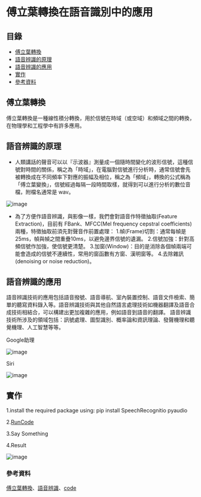 # 傅立葉轉換在語音識別中的應用

## 目錄
* [傅立葉轉換](#傅立葉轉換)
* [語音辨識的原理](#語音辨識的原理)
* [語音辨識的應用](#語音辨識的應用)
* [實作](#實作)
* [參考資料](#參考資料)

## 傅立葉轉換

傅立葉轉換是一種線性積分轉換，用於信號在時域（或空域）和頻域之間的轉換，在物理學和工程學中有許多應用。

## 語音辨識的原理

* 人類講話的聲音可以以『示波器』測量成一個隨時間變化的波形信號，這種信號對時間的關係，稱之為「時域」，在電腦對信號進行分析時，通常信號會先被轉換成在不同頻率下對應的振幅及相位，稱之為「頻域」，轉換的公式稱為「傅立葉變換」，信號經過每隔一段時間取樣，就得到可以進行分析的數位音檔，附檔名通常是 wav。

![image](https://user-images.githubusercontent.com/47874872/123516967-640cc700-d6d1-11eb-86d3-7bb780c4292a.png)

* 為了方便作語音辨識，與影像一樣，我們會對語音作特徵抽取(Feature Extraction)，目前有 FBank、MFCC(Mel frequency cepstral coefficients) 兩種，特徵抽取前須先對聲音作前置處理：
1.幀(Frame)切割：通常每幀是25ms，幀與幀之間重疊10ms，以避免邊界信號的遺漏。
2.信號加強：針對高頻信號作加強，使信號更清楚。
3.加窗(Window)：目的是消除各個幀兩端可能會造成的信號不連續性，常用的窗函數有方窗、漢明窗等。
4.去除雜訊(denoising or noise reduction)。

## 語音辨識的應用

語音辨識技術的應用包括語音撥號、語音導航、室內裝置控制、語音文件檢索、簡單的聽寫資料錄入等。語音辨識技術與其他自然語言處理技術如機器翻譯及語音合成技術相結合，可以構建出更加複雜的應用，例如語音到語音的翻譯。
語音辨識技術所涉及的領域包括：訊號處理、圖型識別、概率論和資訊理論、發聲機理和聽覺機理、人工智慧等等。

Google助理

![image](https://user-images.githubusercontent.com/47874872/123517055-c36ad700-d6d1-11eb-8aee-5d35566c360c.png)

Siri

![image](https://user-images.githubusercontent.com/47874872/123517074-d1b8f300-d6d1-11eb-94f0-f9de3ec32f03.png)

## 實作

1.install the required package using: pip install SpeechRecognitio pyaudio

2.[RunCode](https://github.com/TiaoTiao87/ai109b/blob/main/Final/VoiceToText.py)

3.Say Something

4.Result

![image](https://user-images.githubusercontent.com/47874872/123517578-56a50c00-d6d4-11eb-8c58-8aba442e9760.png)


### 參考資料
[傅立葉轉換](https://zh.wikipedia.org/wiki/%E5%82%85%E9%87%8C%E5%8F%B6%E5%8F%98%E6%8D%A2)、[語音辨識](https://ithelp.ithome.com.tw/articles/10195763)、[code](https://gist.github.com/soja-soja/64fb66c17a59dd913d7a05d33724c306)
